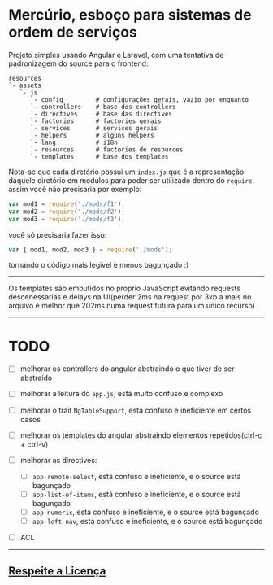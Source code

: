 # Mercúrio, esboço para sistemas de ordem de serviços

Projeto simples usando Angular e Laravel, com uma tentativa de padronizagem do source para o frontend:

```
resources
`- assets
   `- js
      `- config         # configurações gerais, vazio por enquanto
      `- controllers    # base dos controllers
      `- directives     # base das directives
      `- factories      # factories gerais
      `- services       # services gerais
      `- helpers        # alguns helpers
      `- lang           # i18n
      `- resources      # factories de resources
      `- templates      # base dos templates
```

Nota-se que cada diretório possui um `index.js` que é a representação daquele diretório em modulos para poder ser utilizado dentro do `require`, assim você não precisaria por exemplo:

```javascript
var mod1 = require('./mods/f1');
var mod2 = require('./mods/f2');
var mod3 = require('./mods/f3');
```

você só precisaria fazer isso:

```javascript
var { mod1, mod2, mod3 } = require('./mods');
```

tornando o código mais legivel e menos bagunçado :)

---------------------

Os templates são embutidos no proprio JavaScript evitando requests descenessarias e delays na UI(perder 2ms na request por 3kb a mais no arquivo é melhor que 202ms numa request futura para um unico recurso)

---------------------

# TODO


- [ ] melhorar os controllers do angular abstraindo o que tiver de ser abstraído
- [ ] melhorar a leitura do `app.js`, está muito confuso e complexo
- [ ] melhorar o trait `NgTableSupport`, está confuso e ineficiente em certos casos
- [ ] melhorar os templates do angular abstraindo elementos repetidos(ctrl-c + ctrl-v)
- [ ] melhorar as directives:
  - [ ] `app-remote-select`, está confuso e ineficiente, e o source está bagunçado
  - [ ] `app-list-of-items`, está confuso e ineficiente, e o source está bagunçado
  - [ ] `app-numeric`, está confuso e ineficiente, e o source está bagunçado
  - [ ] `app-left-nav`, está confuso e ineficiente, e o source está bagunçado
- [ ] ACL


---------------------


## [Respeite a Licença](license.md)